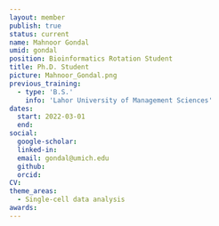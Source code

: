 ```yaml
---
layout: member
publish: true
status: current
name: Mahnoor Gondal
umid: gondal
position: Bioinformatics Rotation Student
title: Ph.D. Student 
picture: Mahnoor_Gondal.png
previous_training:
  - type: 'B.S.'
    info: 'Lahor University of Management Sciences'
dates:
  start: 2022-03-01
  end: 
social: 
  google-scholar: 
  linked-in: 
  email: gondal@umich.edu
  github:
  orcid:
CV: 
theme_areas:
  - Single-cell data analysis
awards:
---
```


